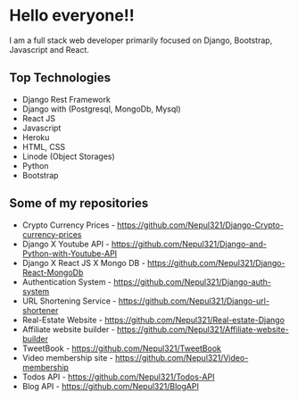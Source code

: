 # Hello everyone!!

 I am a full stack web developer primarily focused on Django, Bootstrap, Javascript and React.
 
## Top Technologies
 
 - Django Rest Framework
 - Django with (Postgresql, MongoDb, Mysql)
 - React JS
 - Javascript
 - Heroku
 - HTML, CSS
 - Linode (Object Storages)
 - Python
 - Bootstrap

## Some of my repositories

- Crypto Currency Prices - https://github.com/Nepul321/Django-Crypto-currency-prices
- Django X Youtube API - https://github.com/Nepul321/Django-and-Python-with-Youtube-API
- Django X React JS X Mongo DB - https://github.com/Nepul321/Django-React-MongoDb
- Authentication System - https://github.com/Nepul321/Django-auth-system
- URL Shortening Service - https://github.com/Nepul321/Django-url-shortener
- Real-Estate Website - https://github.com/Nepul321/Real-estate-Django
- Affiliate website builder - https://github.com/Nepul321/Affiliate-website-builder
- TweetBook - https://github.com/Nepul321/TweetBook
- Video membership site - https://github.com/Nepul321/Video-membership
- Todos API - https://github.com/Nepul321/Todos-API
- Blog API - https://github.com/Nepul321/BlogAPI
